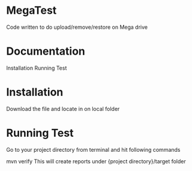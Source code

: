 # MegaTest

Code written to do upload/remove/restore on Mega drive

# Documentation
Installation
Running Test

# Installation
Download the file and locate in on local folder

# Running Test
Go to your project directory from terminal and hit following commands

mvn verify
This will create reports under {project directory}/target folder
